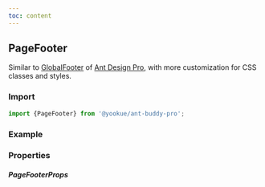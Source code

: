 ```yaml
---
toc: content
---
```


## PageFooter

Similar to [GlobalFooter](https://github.com/ant-design/pro-components/blob/v1/packages/layout/src/components/GlobalFooter/index.tsx) of [Ant Design Pro](https://pro.ant.design/), with more customization for CSS classes and styles.

### Import

```jsx | pure
import {PageFooter} from '@yookue/ant-buddy-pro';
```

### Example

<code src="./demo.en-US.tsx"></code>

### Properties

##### PageFooterProps

<API src="@/layout/PageFooter/index.tsx" hideTitle></API>
